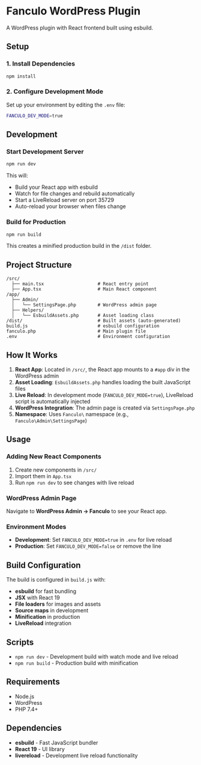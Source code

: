 # Fanculo WordPress Plugin

A WordPress plugin with React frontend built using esbuild.

## Setup

### 1. Install Dependencies
```bash
npm install
```

### 2. Configure Development Mode
Set up your environment by editing the `.env` file:
```bash
FANCULO_DEV_MODE=true
```

## Development

### Start Development Server
```bash
npm run dev
```

This will:
- Build your React app with esbuild
- Watch for file changes and rebuild automatically
- Start a LiveReload server on port 35729
- Auto-reload your browser when files change

### Build for Production
```bash
npm run build
```

This creates a minified production build in the `/dist` folder.

## Project Structure

```
/src/
  ├── main.tsx                    # React entry point
  ├── App.tsx                     # Main React component
/app/
  ├── Admin/
  │   └── SettingsPage.php        # WordPress admin page
  ├── Helpers/
  │   └── EsbuildAssets.php       # Asset loading class
/dist/                            # Built assets (auto-generated)
build.js                          # esbuild configuration
fanculo.php                       # Main plugin file
.env                              # Environment configuration
```

## How It Works

1. **React App**: Located in `/src/`, the React app mounts to a `#app` div in the WordPress admin
2. **Asset Loading**: `EsbuildAssets.php` handles loading the built JavaScript files
3. **Live Reload**: In development mode (`FANCULO_DEV_MODE=true`), LiveReload script is automatically injected
4. **WordPress Integration**: The admin page is created via `SettingsPage.php`
5. **Namespace**: Uses `Fanculo\` namespace (e.g., `Fanculo\Admin\SettingsPage`)

## Usage

### Adding New React Components
1. Create new components in `/src/`
2. Import them in `App.tsx`
3. Run `npm run dev` to see changes with live reload

### WordPress Admin Page
Navigate to **WordPress Admin → Fanculo** to see your React app.

### Environment Modes
- **Development**: Set `FANCULO_DEV_MODE=true` in `.env` for live reload
- **Production**: Set `FANCULO_DEV_MODE=false` or remove the line

## Build Configuration

The build is configured in `build.js` with:
- **esbuild** for fast bundling
- **JSX** with React 19
- **File loaders** for images and assets
- **Source maps** in development
- **Minification** in production
- **LiveReload** integration

## Scripts

- `npm run dev` - Development build with watch mode and live reload
- `npm run build` - Production build with minification

## Requirements

- Node.js
- WordPress
- PHP 7.4+

## Dependencies

- **esbuild** - Fast JavaScript bundler
- **React 19** - UI library
- **livereload** - Development live reload functionality